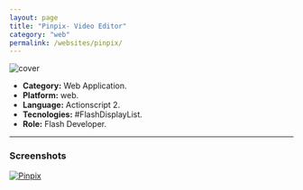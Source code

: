 ```yaml
---
layout: page
title: "Pinpix- Video Editor"
category: "web"
permalink: /websites/pinpix/
---
```

![cover]({{site.baseurl}}/images/thumb/thumb_pinpix.jpeg)

+ **Category:** Web Application.
+ **Platform:** web.
+ **Language:** Actionscript 2.
+ **Tecnologies:** #FlashDisplayList.
+ **Role:** Flash Developer.

* * *

### Screenshots

[![Pinpix]({{site.baseurl}}/images/screenshots/web_pinpix.png)]({{site.baseurl}}/images/screenshots/web_pinpix.png)